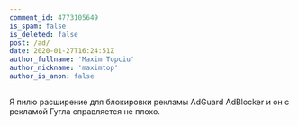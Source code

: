 ```yaml
---
comment_id: 4773105649
is_spam: false
is_deleted: false
post: /ad/
date: 2020-01-27T16:24:51Z
author_fullname: 'Maxim Topciu'
author_nickname: 'maximtop'
author_is_anon: false
---
```


<p>Я пилю расширение для блокировки рекламы AdGuard AdBlocker и он с рекламой Гугла справляется не плохо.</p>

